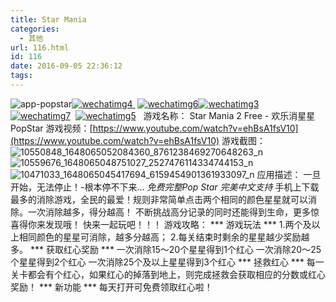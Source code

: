 ```yaml
---
title: Star Mania
categories:
  - 其他
url: 116.html
id: 116
date: 2016-09-05 22:36:12
tags:
---
```


![app-popstar](http://www.le-more.com/wp-content/uploads/2016/09/app-popstar.jpg)[![wechatimg4](http://www.le-more.com/wp-content/uploads/2016/09/WechatIMG4.png)](https://itunes.apple.com/us/app/id727673628)[ ](http://amzn.com/B00OLZ1R8O) [![wechatimg6](http://www.le-more.com/wp-content/uploads/2016/09/WechatIMG6.png)](https://play.google.com/store/apps/details?id=com.lanala.popstar)[![wechatimg3](http://www.le-more.com/wp-content/uploads/2016/09/WechatIMG3.png)](http://amzn.com/B00OLZ1R8O)   [![wechatimg7](http://www.le-more.com/wp-content/uploads/2016/09/WechatIMG7.png)](http://amzn.com/B00OLZ1R8O)  [![wechatimg5](http://www.le-more.com/wp-content/uploads/2016/09/WechatIMG5-1.png)](http://le-more.com/files/games/com.lanala.popstar.apk)   游戏名称： Star Mania 2 Free - 欢乐消星星 PopStar 游戏视频：[https://www.youtube.com/watch?v=ehBsA1fsV10](https://www.youtube.com/watch?v=ehBsA1fsV10) 游戏截图： ![10550848_1648065052084360_8761238469270648263_n](http://www.le-more.com/wp-content/uploads/2016/09/10550848_1648065052084360_8761238469270648263_n.png) ![10559676_1648065048751027_2527476114334744153_n](http://www.le-more.com/wp-content/uploads/2016/09/10559676_1648065048751027_2527476114334744153_n.png) ![10471033_1648065045417694_6159454901361933097_n](http://www.le-more.com/wp-content/uploads/2016/09/10471033_1648065045417694_6159454901361933097_n.png) 应用描述： 一旦开始，无法停止！-根本停不下来... *免费完整Pop Star* *完美中文支持* 手机上下载最多的消除游戏，全民的最爱！规则非常简单点击两个相同的颜色星星就可以消除。一次消除越多，得分越高！ 不断挑战高分记录的同时还能得到生命，更多惊喜得你来发现哦！ 快来一起玩吧！！！ 游戏攻略： *** 游戏玩法 *** 1.两个及以上相同颜色的星星可消除，越多分越高； 2.每关结束时剩余的星星越少奖励越多。 *** 获取红心奖励 *** 一次消除15～20个星星得到1个红心 一次消除20～25个星星得到2个红心 一次消除25个及以上星星得到3个红心 *** 拯救红心 *** 每一关卡都会有个红心，如果红心的掉落到地上，则完成拯救会获取相应的分数或红心奖励！ *** 新功能 *** 每天打开可免费领取红心啦！